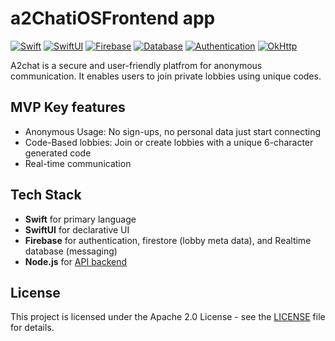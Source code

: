 # a2ChatiOSFrontend app 
[![Swift](https://img.shields.io/badge/language-Swift-orange)](https://swift.org/)
[![SwiftUI](https://img.shields.io/badge/UI-SwiftUI-blue)](https://developer.apple.com/xcode/swiftui/)
[![Firebase](https://img.shields.io/badge/backend-Firebase-orange)](https://firebase.google.com/)
[![Database](https://img.shields.io/badge/database-Firebase_Realtime-green)](https://firebase.google.com/products/realtime-database)
[![Authentication](https://img.shields.io/badge/authentication-Firebase-blue)](https://firebase.google.com/products/auth)
[![OkHttp](https://img.shields.io/badge/OkHttp-4.11.0-green?logo=java)](https://square.github.io/okhttp/)


A2chat is a secure and user-friendly platfrom for anonymous communication.  It enables users to join private lobbies using unique codes. 

## MVP Key features
- Anonymous Usage: No sign-ups, no personal data just start connecting 
- Code-Based lobbies: Join or create lobbies with a unique 6-character generated code 
- Real-time communication 

## Tech Stack 
- **Swift** for primary language
- **SwiftUI** for declarative UI
- **Firebase** for authentication, firestore (lobby meta data), and Realtime database (messaging)
- **Node.js** for [API backend](https://github.com/A2Chat/A2ChatBackend)

## License 
This project is licensed under the Apache 2.0 License - see the [LICENSE](/LICENSE) file for details.





